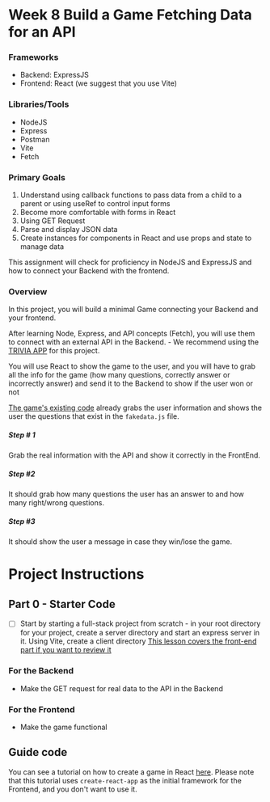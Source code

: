 # Week 8 Build a Game Fetching Data for an API

### Frameworks

- Backend: ExpressJS
- Frontend: React (we suggest that you use Vite)

### Libraries/Tools

- NodeJS
- Express
- Postman
- Vite
- Fetch

### Primary Goals

1. Understand using callback functions to pass data from a child to a parent or using useRef to control input forms
2. Become more comfortable with forms in React
3. Using GET Request
4. Parse and display JSON data
5. Create instances for components in React and use props and state to manage data

This assignment will check for proficiency in NodeJS and ExpressJS and how to connect your Backend with the frontend.

### Overview

In this project, you will build a minimal Game connecting your Backend and your frontend. 

After learning Node, Express, and API concepts (Fetch), you will use them to connect with an external API in the Backend. - We recommend using the [TRIVIA APP](https://opentdb.com/api_config.php) for this project.

You will use React to show the game to the user, and you will have to grab all the info for the game (how many questions, correctly answer or incorrectly answer) and send it to the Backend to show if the user won or not

[The game's existing code](https://github.com/Yosolita1978/week8Game) already grabs the user information and shows the user the questions that exist in the `fakedata.js` file.

##### Step # 1

Grab the real information with the API and show it correctly in the FrontEnd.

##### Step #2

It should grab how many questions the user has an answer to and how many right/wrong questions.

##### Step #3

It should show the user a message in case they win/lose the game.


# Project Instructions

## Part 0 - Starter Code

- [ ] Start by starting a full-stack project from scratch - in your root directory for your project, create a server directory and start an express server in it.  Using Vite, create a client directory [This lesson covers the front-end part if you want to review it](https://github.com/Techtonica/curriculum/blob/main/react-js/react-local-vite.md)

### For the Backend

- Make the GET request for real data to the API in the Backend

### For the Frontend

- Make the game functional

## Guide code

You can see a tutorial on how to create a game in React [here](https://www.freecodecamp.org/news/how-to-build-a-quiz-app-using-react/). Please note that this tutorial uses `create-react-app` as the initial framework for the Frontend, and you don't want to use it. 
